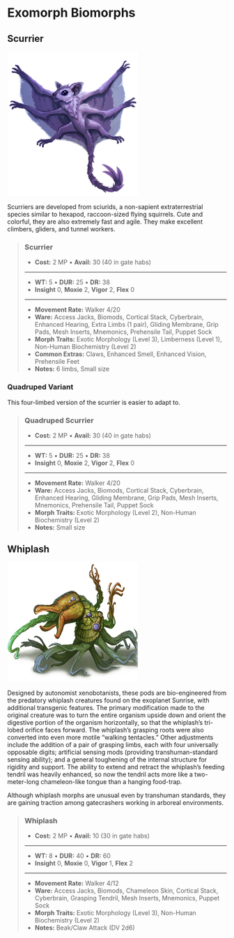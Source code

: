 # Exomorph Biomorphs

<div class=morph-images>

## Scurrier

![Scurrier](PNG/scurrier.png)

Scurriers are developed from sciurids, a non-sapient extraterrestrial species similar to hexapod, raccoon-sized flying squirrels. Cute and colorful, they are also extremely fast and agile. They make excellent climbers, gliders, and tunnel workers.

<blockquote class="indent stat-list">

### Scurrier

- **Cost:** 2&nbsp;MP • **Avail:** 30 (40 in gate habs)

---

- **WT:** 5 • **DUR:** 25 • **DR:** 38
- **Insight** 0, **Moxie** 2, **Vigor** 2, **Flex** 0

---

- **Movement Rate:** Walker 4/20
- **Ware:** Access Jacks, Biomods, Cortical Stack, Cyberbrain, Enhanced Hearing, Extra Limbs (1 pair), Gliding Membrane, Grip Pads, Mesh Inserts, Mnemonics, Prehensile Tail, Puppet Sock
- **Morph Traits:** Exotic Morphology (Level 3), Limberness (Level 1), Non-Human Biochemistry (Level 2)
- **Common Extras:** Claws, Enhanced Smell, Enhanced Vision, Prehensile Feet
- **Notes:** 6 limbs, Small size

</blockquote>

### Quadruped Variant

This four-limbed version of the scurrier is easier to adapt to.

<blockquote class="indent stat-list">

### Quadruped Scurrier

- **Cost:** 2&nbsp;MP • **Avail:** 30 (40 in gate habs)

---

- **WT:** 5 • **DUR:** 25 • **DR:** 38
- **Insight** 0, **Moxie** 2, **Vigor** 2, **Flex** 0

---

- **Movement Rate:** Walker 4/20
- **Ware:** Access Jacks, Biomods, Cortical Stack, Cyberbrain, Enhanced Hearing, Gliding Membrane, Grip Pads, Mesh Inserts, Mnemonics, Prehensile Tail, Puppet Sock
- **Morph Traits:** Exotic Morphology (Level 2), Non-Human Biochemistry (Level 2)
- **Notes:** Small size

</blockquote>

## Whiplash

![Whiplash](PNG/whiplash.png)

Designed by autonomist xenobotanists, these pods are bio-engineered from the predatory whiplash creatures found on the exoplanet Sunrise, with additional transgenic features. The primary modification made to the original creature was to turn the entire organism upside down and orient the digestive portion of the organism horizontally, so that the whiplash’s tri-lobed orifice faces forward. The whiplash’s grasping roots were also converted into even more motile “walking tentacles.” Other adjustments include the addition of a pair of grasping limbs, each with four universally opposable digits; artificial sensing mods (providing transhuman-standard sensing ability); and a general toughening of the internal structure for rigidity and support. The ability to extend and retract the whiplash’s feeding tendril was heavily enhanced, so now the tendril acts more like a two-meter-long chameleon-like tongue than a hanging food-trap.

Although whiplash morphs are unusual even by transhuman standards, they are gaining traction among gatecrashers working in arboreal environments.

<blockquote class="indent stat-list">

### Whiplash

- **Cost:** 2&nbsp;MP • **Avail:** 10 (30 in gate habs)

---

- **WT:** 8 • **DUR:** 40 • **DR:** 60
- **Insight** 0, **Moxie** 0, **Vigor** 1, **Flex** 2

---

- **Movement Rate:** Walker 4/12
- **Ware:** Access Jacks, Biomods, Chameleon Skin, Cortical Stack, Cyberbrain, Grasping Tendril, Mesh Inserts, Mnemonics, Puppet Sock
- **Morph Traits:** Exotic Morphology (Level 3), Non-Human Biochemistry (Level 2)
- **Notes:** Beak/Claw Attack (DV 2d6)

</blockquote>

</div>
